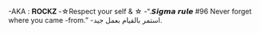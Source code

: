 -AKA : 𝐑𝐎𝐂𝐊𝐙
-☆Respect your self &                ☆
-“.𝙎𝙞𝙜𝙢𝙖 𝙧𝙪𝙡𝙚 #96 Never forget where you came -from.”
-استمر بالقيام بعمل جيد.